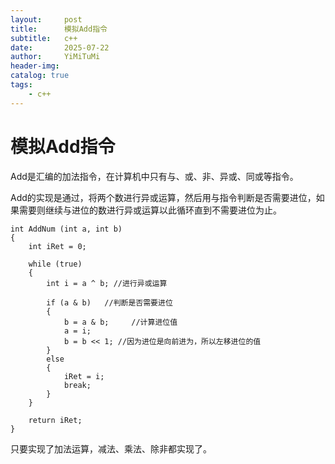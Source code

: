 ```yaml
---
layout:     post
title:      模拟Add指令
subtitle:   c++
date:       2025-07-22
author:     YiMiTuMi
header-img: 
catalog: true
tags:
    - c++
---
```


# 模拟Add指令

Add是汇编的加法指令，在计算机中只有与、或、非、异或、同或等指令。

Add的实现是通过，将两个数进行异或运算，然后用与指令判断是否需要进位，如果需要则继续与进位的数进行异或运算以此循环直到不需要进位为止。

	int AddNum (int a, int b)
	{
		int iRet = 0;
		
		while (true)
		{
			int i = a ^ b; //进行异或运算	
	
			if (a & b)   //判断是否需要进位
			{
				b = a & b;     //计算进位值
				a = i;			
				b = b << 1; //因为进位是向前进为，所以左移进位的值
			}
			else
			{
				iRet = i;
				break;
			}	
		}
	
		return iRet;
	}

只要实现了加法运算，减法、乘法、除非都实现了。
